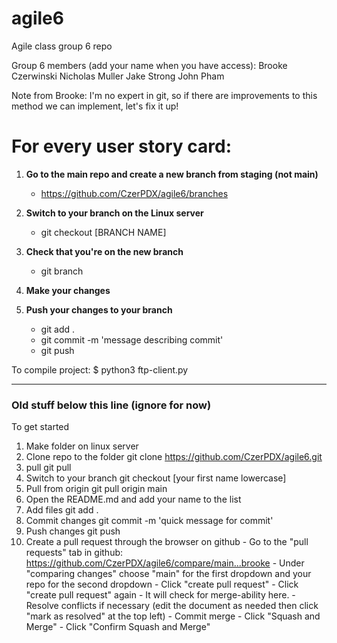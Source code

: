 # agile6
Agile class group 6 repo

Group 6 members (add your name when you have access):
Brooke Czerwinski
Nicholas Muller
Jake Strong
John Pham

Note from Brooke: I'm no expert in git, so if there are improvements to this method we can implement, let's fix it up!


# For every user story card:

1. **Go to the main repo and create a new branch from staging (not main)**<br>
    - https://github.com/CzerPDX/agile6/branches

2. **Switch to your branch on the Linux server**
    - git checkout [BRANCH NAME]

3. **Check that you're on the new branch**
    - git branch

4. **Make your changes**

5. **Push your changes to your branch**
    - git add .
    - git commit -m 'message describing commit'
    - git push





To compile project:
$ python3 ftp-client.py

<hr>

### Old stuff below this line (ignore for now)


To get started
1. Make folder on linux server
2. Clone repo to the folder
        git clone https://github.com/CzerPDX/agile6.git
3. pull
        git pull
4. Switch to your branch
        git checkout [your first name lowercase]
5. Pull from origin
        git pull origin main
6. Open the README.md and add your name to the list
7. Add files
        git add .
7. Commit changes
        git commit -m 'quick message for commit'
8. Push changes
        git push
9. Create a pull request through the browser on github
        - Go to the "pull requests" tab in github: https://github.com/CzerPDX/agile6/compare/main...brooke
        - Under "comparing changes" choose "main" for the first dropdown and your repo for the second dropdown
        - Click "create pull request"
        - Click "create pull request" again
        - It will check for merge-ability here.
              - Resolve conflicts if necessary (edit the document as needed then click "mark as resolved" at the top left)
              - Commit merge
        - Click "Squash and Merge"
        - Click "Confirm Squash and Merge"

